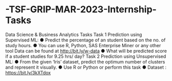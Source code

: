 # -TSF-GRIP-MAR-2023-Internship-Tasks
Data Science  &amp; Business Analytics Tasks 
Task 1
Prediction using Supervised ML:
● Predict the percentage of an student based on the no. of study hours.
● You can use R, Python, SAS Enterprise Miner or any other tool
Data can be found at http://bit.ly/w-data
● What will be predicted score if a student studies for 9.25 hrs/ day?
Task 2
Prediction using Unsupervised ML:
● From the given ‘Iris’ dataset, predict the optimum number of clusters
and represent it visually.
● Use R or Python or perform this task
● Dataset : https://bit.ly/3kXTdox
